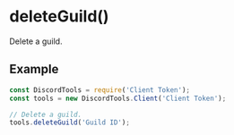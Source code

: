 # deleteGuild()

Delete a guild.

## Example

```js
const DiscordTools = require('Client Token');
const tools = new DiscordTools.Client('Client Token');

// Delete a guild.
tools.deleteGuild('Guild ID');
```
